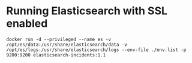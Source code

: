 # Running Elasticsearch with SSL enabled
```
docker run -d --privileged --name es -v /opt/es/data:/usr/share/elasticsearch/data -v /opt/es/logs:/usr/share/elasticsearch/logs --env-file ./env.list -p 9200:9200 elasticsearch-incidents:1.1
```
